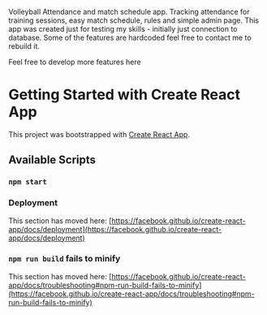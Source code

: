 Volleyball Attendance and match schedule app.
Tracking attendance for training sessions, easy match schedule, rules and simple admin page.
This app was created just for testing my skills - initially just connection to database.
Some of the features are hardcoded feel free to contact me to rebuild it.


Feel free to develop more features here


# Getting Started with Create React App

This project was bootstrapped with [Create React App](https://github.com/facebook/create-react-app).

## Available Scripts
### `npm start`

### Deployment

This section has moved here: [https://facebook.github.io/create-react-app/docs/deployment](https://facebook.github.io/create-react-app/docs/deployment)

### `npm run build` fails to minify

This section has moved here: [https://facebook.github.io/create-react-app/docs/troubleshooting#npm-run-build-fails-to-minify](https://facebook.github.io/create-react-app/docs/troubleshooting#npm-run-build-fails-to-minify)
